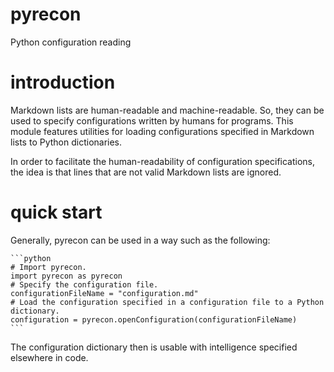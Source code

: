 # pyrecon

Python configuration reading

# introduction

Markdown lists are human-readable and machine-readable. So, they can be used to specify configurations written by humans for programs. This module features utilities for loading configurations specified in Markdown lists to Python dictionaries.

In order to facilitate the human-readability of configuration specifications, the idea is that lines that are not valid Markdown lists are ignored.

# quick start

Generally, pyrecon can be used in a way such as the following:

    ```python
    # Import pyrecon.
    import pyrecon as pyrecon
    # Specify the configuration file.
    configurationFileName = "configuration.md"
    # Load the configuration specified in a configuration file to a Python dictionary.
    configuration = pyrecon.openConfiguration(configurationFileName)
    ```

The configuration dictionary then is usable with intelligence specified elsewhere in code.
